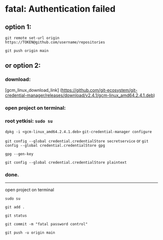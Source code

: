 # fatal: Authentication failed

## option 1:

`git remote set-url origin https://TOKEN@github.com/username/repositories`

`git push origin main`

## or option 2:

### download:

[gcm_linux_download_link] (https://github.com/git-ecosystem/git-credential-manager/releases/download/v2.4.1/gcm-linux_amd64.2.4.1.deb)

### open project on terminal:
### root yetkisi: `sudo su`
`dpkg -i <gcm-linux_amd64.2.4.1.deb>`
`git-credential-manager configure`

`git config --global credential.credentialStore secretservice` or `git config --global credential.credentialStore gpg`

`gpg --gen-key`

`git config --global credential.credentialStore plaintext`

### done.

-----------------------------------------------------------

open project on terminal

`sudo su`

`git add .`

`git status`

`git commit -m "fatal password control"`

`git push -u origin main`
